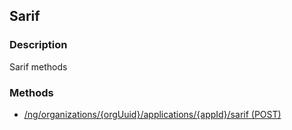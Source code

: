 ## Sarif
### Description
Sarif methods
### Methods
- [ /ng/organizations/{orgUuid}/applications/{appId}/sarif (POST) ]( ./4f78ed5f7eae390497fee15607cf3a2d.md)
